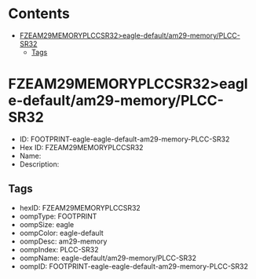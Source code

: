 



Contents
========

* [FZEAM29MEMORYPLCCSR32>eagle-default/am29-memory/PLCC-SR32](#fzeam29memoryplccsr32eagle-defaultam29-memoryplcc-sr32)
	* [Tags](#tags)

# FZEAM29MEMORYPLCCSR32>eagle-default/am29-memory/PLCC-SR32

- ID: FOOTPRINT-eagle-eagle-default-am29-memory-PLCC-SR32
- Hex ID: FZEAM29MEMORYPLCCSR32
- Name: 
- Description: 

## Tags

- hexID: FZEAM29MEMORYPLCCSR32
- oompType: FOOTPRINT
- oompSize: eagle
- oompColor: eagle-default
- oompDesc: am29-memory
- oompIndex: PLCC-SR32
- oompName: eagle-default/am29-memory/PLCC-SR32
- oompID: FOOTPRINT-eagle-eagle-default-am29-memory-PLCC-SR32
